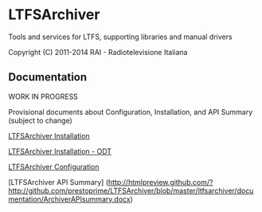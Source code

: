 LTFSArchiver
============

Tools and services for LTFS, supporting libraries and manual drivers

Copyright (C) 2011-2014 RAI - Radiotelevisione Italiana


Documentation
-------------

WORK IN PROGRESS

Provisional documents about Configuration, Installation, and API Summary (subject to change)

[LTFSArchiver Installation](http://htmlpreview.github.com/?http://github.com/prestoprime/LTFSArchiver/blob/master/ltfsarchiver/InstallInstructions.txt)

[LTFSArchiver Installation - ODT](http://htmlpreview.github.com/?http://github.com/prestoprime/LTFSArchiver/blob/master/ltfsarchiver/documentation/LTFSArchiverInstallation.odt)

[LTFSArchiver Configuration](http://htmlpreview.github.com/?http://github.com/prestoprime/LTFSArchiver/blob/master/ltfsarchiver/documentation/LTFSArchiverConfiguration.odt)

[LTFSArchiver API Summary] (http://htmlpreview.github.com/?http://github.com/prestoprime/LTFSArchiver/blob/master/ltfsarchiver/documentation/ArchiverAPIsummary.docx)
